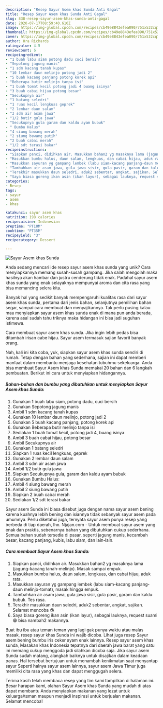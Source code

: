 ```yaml
---
description: "Resep Sayur Asem khas Sunda Anti Gagal"
title: "Resep Sayur Asem khas Sunda Anti Gagal"
slug: 838-resep-sayur-asem-khas-sunda-anti-gagal
date: 2020-07-17T08:59:40.610Z
image: https://img-global.cpcdn.com/recipes/cb49e8843efea090/751x532cq70/sayur-asem-khas-sunda-foto-resep-utama.jpg
thumbnail: https://img-global.cpcdn.com/recipes/cb49e8843efea090/751x532cq70/sayur-asem-khas-sunda-foto-resep-utama.jpg
cover: https://img-global.cpcdn.com/recipes/cb49e8843efea090/751x532cq70/sayur-asem-khas-sunda-foto-resep-utama.jpg
author: Ora Richards
ratingvalue: 4.5
reviewcount: 6
recipeingredient:
- "1 buah labu siam potong dadu cuci bersih"
- "Sepotong jagung manis"
- "1 sdm kacang tanah kupas"
- "10 lembar daun melinjo potong jadi 2"
- "5 buah kacang panjang potong korek api"
- "Beberapa butir melinjo tanpa isi"
- "1 buah tomat kecil potong jadi 4 buang isinya"
- "3 buah cabai hijau potong besar"
- "Secukupnya air"
- "1 batang seledri"
- "1 ruas kecil lengkuas geprek"
- "2 lembar daun salam"
- "3 sdm air asam jawa"
- "1/2 butir gula jawa"
- "Secukupnya gula garam dan kaldu ayam bubuk"
- " Bumbu Halus"
- "4 siung bawang merah"
- "2 siung bawang putih"
- "2 buah cabai merah"
- "1/2 sdt terasi bakar"
recipeinstructions:
- "Siapkan panci, didihkan air. Masukkan bahan2 yg masaknya lama (jagung-kacang tanah-melinjo). Masak sampai empuk."
- "Masukkan bumbu halus, daun salam, lengkuas, dan cabai hijau, aduk rata."
- "Masukkan sayuran yg gampang lembek (labu siam-kacang panjang-daun melinjo-tomat), masak hingga empuk."
- "Tambahkan air asam jawa, gula jawa sisir, gula pasir, garam dan kaldu bubuk. Tes rasa."
- "Terakhir masukkan daun seledri, aduk2 sebentar, angkat, sajikan. Selamat mencoba 😘"
- "Saya biasa goreng ikan asin (ikan layur), sebagai lauknya, request suami 😁 bisa nambah2 makannya."
categories:
- Resep
tags:
- sayur
- asem
- khas

katakunci: sayur asem khas 
nutrition: 198 calories
recipecuisine: Indonesian
preptime: "PT10M"
cooktime: "PT35M"
recipeyield: "3"
recipecategory: Dessert

---
```



![Sayur Asem khas Sunda](https://img-global.cpcdn.com/recipes/cb49e8843efea090/751x532cq70/sayur-asem-khas-sunda-foto-resep-utama.jpg)

Anda sedang mencari ide resep sayur asem khas sunda yang unik? Cara menyiapkannya memang susah-susah gampang. Jika salah mengolah maka hasilnya akan hambar dan justru cenderung tidak enak. Padahal sayur asem khas sunda yang enak selayaknya mempunyai aroma dan cita rasa yang bisa memancing selera kita.

Banyak hal yang sedikit banyak mempengaruhi kualitas rasa dari sayur asem khas sunda, pertama dari jenis bahan, selanjutnya pemilihan bahan segar, sampai cara membuat dan menyajikannya. Tak perlu pusing kalau mau menyiapkan sayur asem khas sunda enak di mana pun anda berada, karena asal sudah tahu triknya maka hidangan ini bisa jadi suguhan istimewa.

Cara membuat sayur asem khas sunda. Jika ingin lebih pedas bisa ditambah irisan cabe hijau. Sayur asem termasuk sajian favorit banyak orang.


Nah, kali ini kita coba, yuk, siapkan sayur asem khas sunda sendiri di rumah. Tetap dengan bahan yang sederhana, sajian ini dapat memberi manfaat dalam membantu menjaga kesehatan tubuhmu sekeluarga. Anda bisa membuat Sayur Asem khas Sunda memakai 20 bahan dan 6 langkah pembuatan. Berikut ini cara untuk menyiapkan hidangannya.

<!--inarticleads1-->

##### Bahan-bahan dan bumbu yang dibutuhkan untuk menyiapkan Sayur Asem khas Sunda:

1. Gunakan 1 buah labu siam, potong dadu, cuci bersih
1. Gunakan Sepotong jagung manis
1. Ambil 1 sdm kacang tanah kupas
1. Gunakan 10 lembar daun melinjo, potong jadi 2
1. Gunakan 5 buah kacang panjang, potong korek api
1. Gunakan Beberapa butir melinjo tanpa isi
1. Sediakan 1 buah tomat kecil, potong jadi 4, buang isinya
1. Ambil 3 buah cabai hijau, potong besar
1. Ambil Secukupnya air
1. Gunakan 1 batang seledri
1. Siapkan 1 ruas kecil lengkuas, geprek
1. Gunakan 2 lembar daun salam
1. Ambil 3 sdm air asam jawa
1. Ambil 1/2 butir gula jawa
1. Siapkan Secukupnya gula, garam dan kaldu ayam bubuk
1. Gunakan  Bumbu Halus:
1. Ambil 4 siung bawang merah
1. Ambil 2 siung bawang putih
1. Siapkan 2 buah cabai merah
1. Sediakan 1/2 sdt terasi bakar


Sayur asem Sunda ini biasa disebut juga dengan nama sayur asem bening karena kuahnya lebih bening dan isiannya tidak sebanyak sayur asem pada umumnya. Perlu diketahui juga, ternyata sayur asem punya resep yang berbeda di tiap daerah, lho. Njajan.com - Untuk membuat sayur asem yang enak dan praktis, sebenarnya bahan yang dibutuhkan cukup sederhana. Semua bahan sudah tersedia di pasar, seperti jagung manis, kecambah besar, kacang panjang, kubis, labu siam, dan lain-lain. 

<!--inarticleads2-->

##### Cara membuat Sayur Asem khas Sunda:

1. Siapkan panci, didihkan air. Masukkan bahan2 yg masaknya lama (jagung-kacang tanah-melinjo). Masak sampai empuk.
1. Masukkan bumbu halus, daun salam, lengkuas, dan cabai hijau, aduk rata.
1. Masukkan sayuran yg gampang lembek (labu siam-kacang panjang-daun melinjo-tomat), masak hingga empuk.
1. Tambahkan air asam jawa, gula jawa sisir, gula pasir, garam dan kaldu bubuk. Tes rasa.
1. Terakhir masukkan daun seledri, aduk2 sebentar, angkat, sajikan. Selamat mencoba 😘
1. Saya biasa goreng ikan asin (ikan layur), sebagai lauknya, request suami 😁 bisa nambah2 makannya.


Buat ibu ibu atau teman teman yang lagi gak punya waktu atau malas masak, resep sayur khas Sunda ini wajib dicoba. Lihat juga resep Sayur asem bening bumbu iris ceker ayam enak lainnya. Resep sayur asem khas sunda, Masakan khas Indonesia tepatnya dari daerah jawa barat yang satu ini memang cukup menggoda jadi silahkan dicoba saja. Jika sayur asem Sunda sudah matang, alangkah baiknya untuk disajikan dalam keadaan panas. Hal tersebut bertujuan untuk menambah kenikmatan saat menyantap sayur Seperti halnya sayur asem lainnya, sayur asem Jawa Timur juga memiliki cita rasa yang khas dan dapat menggugah selera. 

Terima kasih telah membaca resep yang tim kami tampilkan di halaman ini. Besar harapan kami, olahan Sayur Asem khas Sunda yang mudah di atas dapat membantu Anda menyiapkan makanan yang lezat untuk keluarga/teman maupun menjadi inspirasi untuk berjualan makanan. Selamat mencoba!
